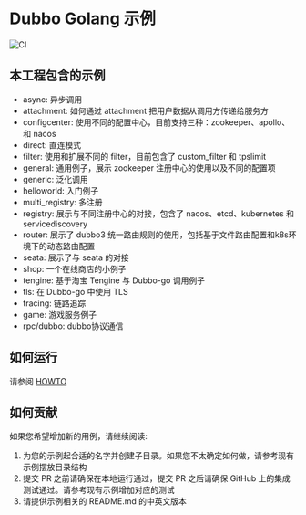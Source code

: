 # Dubbo Golang 示例

![CI](https://github.com/apache/dubbo-go-samples/workflows/CI/badge.svg)

## 本工程包含的示例

* async: 异步调用
* attachment: 如何通过 attachment 把用户数据从调用方传递给服务方
* configcenter: 使用不同的配置中心，目前支持三种：zookeeper、apollo、和 nacos
* direct: 直连模式
* filter: 使用和扩展不同的 filter，目前包含了 custom_filter 和 tpslimit
* general: 通用例子，展示 zookeeper 注册中心的使用以及不同的配置项
* generic: 泛化调用
* helloworld: 入门例子
* multi_registry: 多注册
* registry: 展示与不同注册中心的对接，包含了 nacos、etcd、kubernetes 和 servicediscovery
* router: 展示了 dubbo3 统一路由规则的使用，包括基于文件路由配置和k8s环境下的动态路由配置
* seata: 展示了与 seata 的对接
* shop: 一个在线商店的小例子
* tengine: 基于淘宝 Tengine 与 Dubbo-go 调用例子
* tls: 在 Dubbo-go 中使用 TLS
* tracing: 链路追踪
* game: 游戏服务例子
* rpc/dubbo: dubbo协议通信

## 如何运行

请参阅 [HOWTO](HOWTO_zh.md)

## 如何贡献

如果您希望增加新的用例，请继续阅读:

1. 为您的示例起合适的名字并创建子目录。如果您不太确定如何做，请参考现有示例摆放目录结构
2. 提交 PR 之前请确保在本地运行通过，提交 PR 之后请确保 GitHub 上的集成测试通过。请参考现有示例增加对应的测试
3. 请提供示例相关的 README.md 的中英文版本
